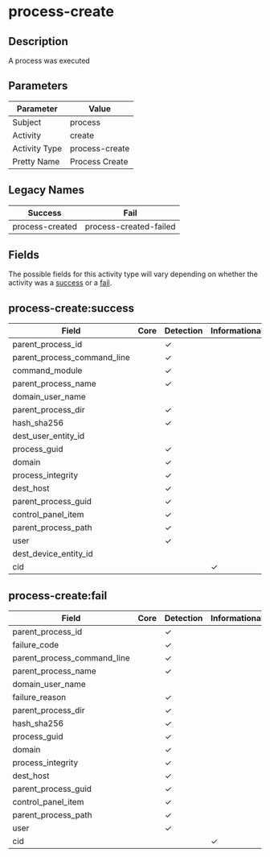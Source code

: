 process-create
==============

Description
-----------
A process was executed

Parameters
----------
| Parameter     | Value          |
| ------------- | -------------- |
| Subject       | process        |
| Activity      | create         |
| Activity Type | process-create |
| Pretty Name   | Process Create |

Legacy Names
------------
| Success             | Fail                       |
| ------------------- | -------------------------- |
| process-created<br> | process-created-failed<br> |

Fields
------

The possible fields for this activity type will vary depending on whether the activity was a [success](#process-createsuccess) or a [fail](#process-createfail).


process-create:success
----------------------

| Field                       | Core | Detection | Informational |
| --------------------------- | ---- | --------- | ------------- |
| parent_process_id           |      | &#10003;  |               |
| parent_process_command_line |      | &#10003;  |               |
| command_module              |      | &#10003;  |               |
| parent_process_name         |      | &#10003;  |               |
| domain_user_name            |      |           |               |
| parent_process_dir          |      | &#10003;  |               |
| hash_sha256                 |      | &#10003;  |               |
| dest_user_entity_id         |      |           |               |
| process_guid                |      | &#10003;  |               |
| domain                      |      | &#10003;  |               |
| process_integrity           |      | &#10003;  |               |
| dest_host                   |      | &#10003;  |               |
| parent_process_guid         |      | &#10003;  |               |
| control_panel_item          |      | &#10003;  |               |
| parent_process_path         |      | &#10003;  |               |
| user                        |      | &#10003;  |               |
| dest_device_entity_id       |      |           |               |
| cid                         |      |           | &#10003;      |

process-create:fail
-------------------

| Field                       | Core | Detection | Informational |
| --------------------------- | ---- | --------- | ------------- |
| parent_process_id           |      | &#10003;  |               |
| failure_code                |      | &#10003;  |               |
| parent_process_command_line |      | &#10003;  |               |
| parent_process_name         |      | &#10003;  |               |
| domain_user_name            |      |           |               |
| failure_reason              |      | &#10003;  |               |
| parent_process_dir          |      | &#10003;  |               |
| hash_sha256                 |      | &#10003;  |               |
| process_guid                |      | &#10003;  |               |
| domain                      |      | &#10003;  |               |
| process_integrity           |      | &#10003;  |               |
| dest_host                   |      | &#10003;  |               |
| parent_process_guid         |      | &#10003;  |               |
| control_panel_item          |      | &#10003;  |               |
| parent_process_path         |      | &#10003;  |               |
| user                        |      | &#10003;  |               |
| cid                         |      |           | &#10003;      |